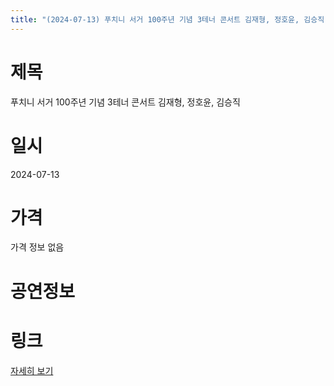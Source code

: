 ```yaml
---
title: "(2024-07-13) 푸치니 서거 100주년 기념 3테너 콘서트 김재형, 정호윤, 김승직"
---
```


# 제목
푸치니 서거 100주년 기념 3테너 콘서트 김재형, 정호윤, 김승직

# 일시
2024-07-13

# 가격
가격 정보 없음

# 공연정보
  
  


# 링크
[자세히 보기](https://www.sac.or.kr/site/main/show/show_view?SN=60866 "https://www.sac.or.kr/site/main/show/show_view?SN=60866")
